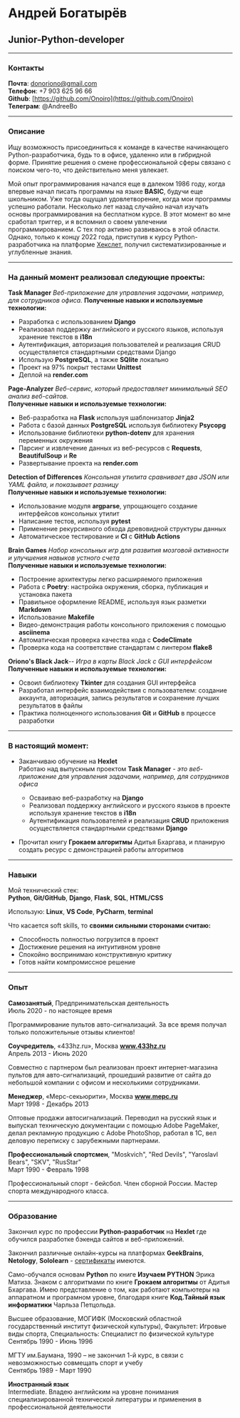# **Андрей Богатырёв**

## **Junior-Python-developer**  
---
### **Контакты**

**Почта**: donoriono@gmail.com  
**Телефон**: +7 903 625 96 66  
**Github**: [https://github.com/Onoiro](https://github.com/Onoiro)  
**Телеграм**: @AndreeBo    

---
### **Описание**    

Ищу возможность присоединиться к команде в качестве начинающего Python-разработчика, будь то в офисе, удаленно или в гибридной форме. Принятие решения о смене профессиональной сферы связано с поиском чего-то, что действительно меня увлекает.  

Мой опыт программирования начался еще в далеком 1986 году, когда впервые начал писать программы на языке **BASIC**, будучи еще школьником. Уже тогда ощущал удовлетворение, когда мои программы успешно работали. Несколько лет назад случайно начал изучать основы программирования на бесплатном курсе. В этот момент во мне сработал триггер, и я вспомнил о своем увлечении программированием. С тех пор активно развиваюсь в этой области. Однако, только к концу 2022 года, приступив к курсу Python-разработчика на платформе [Хекслет](https://ru.hexlet.io/), получил систематизированные и углубленные знания.

---
### **На данный момент реализовал следующие проекты**:

**Task Manager**
*Веб-приложение для управления задачами, например, для сотрудников офиса.*
**Полученные навыки и используемые технологии:**
- Разработка с использованием **Django**
- Реализовал поддержку английского и русского языков, используя хранение текстов в **i18n**
- Аутентификация, авторизация пользователей и реализация CRUD осуществляется стандартными средствами Django
- Использую **PostgreSQL**, а также **SQlite** локально
- Проект на 97% покрыт тестами **Unittest**
- Деплой на **render.com**

**Page-Analyzer** 
*Веб-сервис, который предоставляет минимальный SEO анализ веб-сайтов.*  
**Полученные навыки и используемые технологии:**
- Веб-разработка на **Flask** используя шаблонизатор **Jinja2**
- Работа с базой данных **PostgreSQL** используя библиотеку **Psycopg**
- Использование библиотеки **python-dotenv** для хранения переменных окружения
- Парсинг и извлечение данных из веб-ресурсов с **Requests**, **BeautifulSoup** и **Re**
- Развертывание проекта на **render.com**

**Detection of Differences**
*Консольная утилита сравнивает два JSON или YAML файла, и показывает разницу*  
**Полученные навыки и используемые технологии:**
- Использование модуля **argparse**, упрощающего создание интерфейсов консольных утилит
- Написание тестов, используя **pytest**
- Применение рекурсивного обхода древовидной структуры данных
- Автоматическое тестирование и **CI** с **GitHub Actions**

**Brain Games**
*Набор консольных игр для развития мозговой активности и улучшения навыков устного счета*  
**Полученные навыки и используемые технологии:**
- Построение архитектуры легко расширяемого приложения
- Работа с **Poetry**: настройка окружения, сборка, публикация и установка пакета
- Правильное оформление README, используя язык разметки **Markdown**
- Использование **Makefile** 
- Видео-демонстрация работы консольного приложения с помощью **asciinema**
- Автоматическая проверка качества кода с **CodeClimate**
- Проверка кода на соответствие стандартам с линтером **flake8**

**Oriono's Black Jack**--
*Игра в карты Black Jack с GUI интерфейсом*  
**Полученные навыки и используемые технологии:**
- Освоил библиотеку **Tkinter** для создания GUI интерфейса
- Разработал интерфейс взаимодействия с пользователем: создание аккаунта, авторизация, запись результатов и сохранение лучших результатов в файлы
- Практика полноценного использования **Git** и **GitHub** в процессе разработки
---

### **В настоящий момент:**  
- Заканчиваю обучение на **Hexlet**  
Работаю над выпускным проектом **Task Manager** - *это веб-приложение для управления задачами, например, для сотрудников офиса*  
    - Осваиваю веб-разработку на **Django**
    - Реализовал поддержку английского и русского языков в проекте используя хранение текстов в **i18n**
    - Аутентификация пользователей и реализация **CRUD** приложения осуществляется стандартными средствами **Django** 

- Прочитал книгу **Грокаем алгоритмы** Адитья Бхаргава, и планирую создать ресурс с демонстрацией работы алгоритмов
---

### **Навыки**

Мой технический стек:  
**Python**, **Git/GitHub**,  **Django**, **Flask**, **SQL**, **HTML/CSS**

Использую: **Linux**, **VS Code**, **PyCharm**, **terminal**

Что касается soft skills, то **своими сильными сторонами считаю:**

- Способность полностью погрузится в проект
- Достижение решения на интуитивном уровне
- Спокойно воспринимаю конструктивную критику
- Готов найти компромиссное решение
---

### **Опыт**  

**Самозанятый**, Предпринимательская деятельность  
Июль 2020 - по настоящее время

Программирование пультов авто-сигнализаций. За все время получал только положительные отзывы клиентов!

**Соучредитель**, «433hz.ru», Москва **www.433hz.ru**    
Апрель 2013 - Июнь 2020

Совместно с партнером был реализован проект интернет-магазина пультов для авто-сигнализаций, прошедший развитие от сайта до небольшой компании с офисом и несколькими сотрудниками.

**Менеджер**, «Мерс-секьюрити», Москва **www.mepc.ru**    
Март 1998 - Декабрь 2013

Оптовые продажи автосигнализаций.
Переводил на русский язык и выпускал техническую документации с помощью Adobe PageMaker, делал рекламную продукцию с Adobe PhotoShop, работал в 1С, вел деловую переписку с зарубежными партнерами.

**Профессиональный спортсмен**, "Moskvich", "Red Devils", "Yaroslavl Bears", "SKV", "RusStar"  
Март 1990 - Февраль 1998

Профессиональный спорт - бейсбол. Член сборной России. Мастер спорта международного класса.  

---
### **Образование**

Закончил курс по профессии **Python-разработчик** на **Hexlet** где обучился разработке бэкенда сайтов и веб-приложений.

Закончил различные онлайн-курсы на платформах **GeekBrains**, **Netology**, **Sololearn** - [сертификаты](https://github.com/Onoiro/Certificates) имеются.

Само-обучался основам **Python** по книге **Изучаем PYTHON** Эрика Матиза. Знаком с алгоритмами по книге **Грокаем алгоритмы** от Адитья Бхаргава. Имею представление о том, как работают компьютеры на аппаратном и програмном уровне, благодаря книге **Код.Тайный язык информатики** Чарльза Петцольда.

Высшее образование, МОГИФК (Московский областной государственный институт физической культуры), Факультет: Игровые виды спорта, Специальность: Специалист по физической культуре  
Сентябрь 1990 - Июнь 1996

МГТУ им.Баумана, 1990 – не закончил 1-й курс, в связи с невозможностью совмещать спорт и учебу  
Сентябрь 1989 - Март 1990

**Иностранный язык**  
Intermediate. Владею английским на уровне понимания специализированной технической литературы и применения в профессиональной деятельности